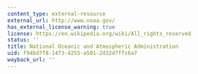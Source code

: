 ```yaml
---
content_type: external-resource
external_url: http://www.noaa.gov/
has_external_license_warning: true
license: https://en.wikipedia.org/wiki/All_rights_reserved
status: ''
title: National Oceanic and Atmospheric Administration
uid: f94bd7f8-1473-4255-a501-2d32d7ffc6a7
wayback_url: ''
---
```

